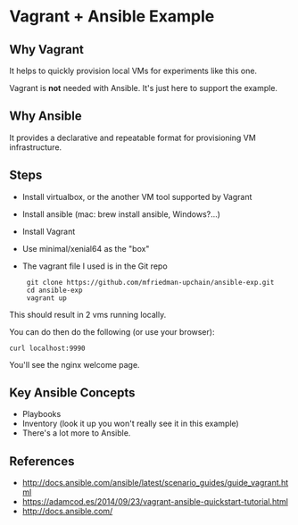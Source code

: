 # Vagrant + Ansible Example

## Why Vagrant

It helps to quickly provision local VMs for experiments like this one. 

Vagrant is **not** needed with Ansible. It's just here to support the example.

## Why Ansible

It provides a declarative and repeatable format for provisioning VM infrastructure. 

## Steps 

 - Install virtualbox, or the another VM tool supported by Vagrant
 - Install ansible (mac: brew install ansible, Windows?...)
 - Install Vagrant
 - Use minimal/xenial64 as the "box"
 - The vagrant file I used is in the Git repo
    
        git clone https://github.com/mfriedman-upchain/ansible-exp.git
        cd ansible-exp
        vagrant up
 
This should result in 2 vms running locally. 

You can do then do the following (or use your browser):

    curl localhost:9990 
 
You'll see the nginx welcome page. 

## Key Ansible Concepts

 - Playbooks
 - Inventory (look it up you won't really see it in this example)
 - There's a lot more to Ansible. 
 
## References 
 
 - http://docs.ansible.com/ansible/latest/scenario_guides/guide_vagrant.html
 - https://adamcod.es/2014/09/23/vagrant-ansible-quickstart-tutorial.html
 - http://docs.ansible.com/
 
